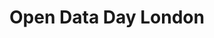 ---
title: Open Data Day London
when: March 3 2018
layout: community
projectname: community-single
og: og.png
one_line: 
buttons:
- name: Free tickets
  url: #
  type: primary
desc: |
  <p>Info coming soon</p>

where-when: |
  Room TBC<br>
  Goldsmiths, University of London<br>
  March 10 2018, 10:30-18:00
organiser: |
  Casper Addyman<br>
  Department of Psychology<br>
  c.addyman@gold.ac.uk
misc: |
  <a href="/conduct">Code of Conduct</a><br>
  #OpenDataDayLondon

supporters:
  - name: hacksmiths
---